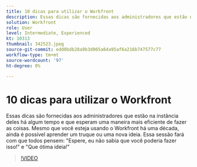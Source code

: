 ```yaml
---
title: 10 dicas para utilizar o Workfront
description: Essas dicas são fornecidas aos administradores que estão na instância deles há algum tempo e que esperam uma maneira mais eficiente de fazer as coisas.
solution: Workfront
role: User
level: Intermediate, Experienced
kt: 10313
thumbnail: 342523.jpeg
source-git-commit: edd0bdb28a9b3d065a64a95af6a216b747577c77
workflow-type: tm+mt
source-wordcount: '97'
ht-degree: 0%

---
```


# 10 dicas para utilizar o Workfront

Essas dicas são fornecidas aos administradores que estão na instância deles há algum tempo e que esperam uma maneira mais eficiente de fazer as coisas. Mesmo que você esteja usando o Workfront há uma década, ainda é possível aprender um truque ou uma nova ideia. Essa sessão fará com que todos pensem: &quot;Espere, eu não sabia que você poderia fazer isso!&quot; e &quot;Que ótima ideia!&quot;

>[!VIDEO](https://video.tv.adobe.com/v/342523/?quality=12&learn=on)
